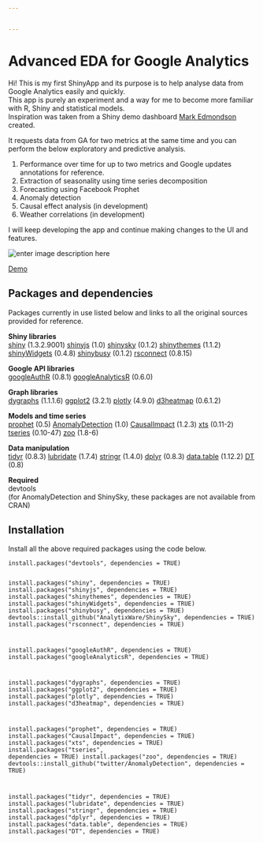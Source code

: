 ```yaml
---


---
```


<h1 id="advanced-eda-for-google-analytics">Advanced EDA for Google Analytics</h1>
<p>Hi! This is my first ShinyApp and its purpose is to help analyse data from Google Analytics easily and quickly.<br>
This app is purely an experiment and a way for me to become more familiar with R, Shiny and statistical models.<br>
Inspiration was taken from a Shiny demo dashboard <a href="https://github.com/MarkEdmondson1234">Mark Edmondson</a> created.</p>
<p>It requests data from GA for two metrics at the same time and you can perform the below exploratory and predictive analysis.</p>
<ol>
<li>Performance over time for up to two metrics and Google updates annotations for reference.</li>
<li>Extraction of seasonality using time series decomposition</li>
<li>Forecasting using Facebook Prophet</li>
<li>Anomaly detection</li>
<li>Causal effect analysis (in development)</li>
<li>Weather correlations (in development)</li>
</ol>
<p>I will keep developing the app and continue making changes to the UI and features.</p>
<p><img src="https://lh3.googleusercontent.com/3OXPPsYZeviYKZwUt_ktvN3kpN-7HW-RMOSqvdVEGzZtUagIAyuYnttbDyRPqYbGIxWHC7BmfbiW" alt="enter image description here"></p>
<p><a href="https://karapalidis.com/advanced-eda/">Demo</a></p>
<h2 id="packages-and-dependencies">Packages and dependencies</h2>
<p>Packages currently in use listed below and links to all the original sources provided for reference.</p>
<p><strong>Shiny libraries</strong><br>
<a href="https://github.com/rstudio/shiny">shiny</a> (1.3.2.9001) <a href="https://github.com/daattali/shinyjs">shinyjs</a> (1.0) <a href="https://github.com/AnalytixWare/ShinySky">shinysky</a> (0.1.2) <a href="https://github.com/rstudio/shinythemes">shinythemes</a> (1.1.2) <a href="https://github.com/dreamRs/shinyWidgets">shinyWidgets</a> (0.4.8) <a href="https://github.com/dreamRs/shinybusy">shinybusy</a> (0.1.2) <a href="https://github.com/rstudio/rsconnect">rsconnect</a> (0.8.15)</p>
<p><strong>Google API libraries</strong><br>
<a href="https://code.markedmondson.me/googleAuthR/">googleAuthR</a> (0.8.1) <a href="https://code.markedmondson.me/googleAnalyticsR/">googleAnalyticsR</a> (0.6.0)</p>
<p><strong>Graph libraries</strong><br>
<a href="https://github.com/rstudio/dygraphs">dygraphs</a> (1.1.1.6) <a href="https://cran.r-project.org/web/packages/ggplot2/index.html">ggplot2</a> (3.2.1) <a href="https://cran.r-project.org/web/packages/plotly/index.html">plotly</a> (4.9.0) <a href="https://github.com/rstudio/d3heatmap">d3heatmap</a> (0.6.1.2)</p>
<p><strong>Models and time series</strong><br>
<a href="https://facebook.github.io/prophet/">prophet</a> (0.5) <a href="https://github.com/twitter/AnomalyDetection">AnomalyDetection</a> (1.0) <a href="https://github.com/google/CausalImpact">CausalImpact</a> (1.2.3) <a href="https://cran.r-project.org/web/packages/xts/index.html">xts</a> (0.11-2) <a href="https://cran.r-project.org/web/packages/tseries/index.html">tseries</a> (0.10-47) <a href="https://cran.r-project.org/web/packages/zoo/index.html">zoo</a> (1.8-6)</p>
<p><strong>Data manipulation</strong><br>
<a href="https://uc-r.github.io/tidyr">tidyr</a> (0.8.3) <a href="https://cran.rstudio.com/web/packages/lubridate/lubridate.pdf">lubridate</a> (1.7.4) <a href="https://cran.r-project.org/web/packages/stringr/vignettes/stringr.html">stringr</a> (1.4.0) <a href="https://cran.r-project.org/web/packages/dplyr/vignettes/dplyr.html">dplyr</a> (0.8.3) <a href="https://cran.r-project.org/web/packages/data.table/vignettes/datatable-intro.html">data.table</a> (1.12.2) <a href="https://rstudio.github.io/DT/">DT</a> (0.8)</p>
<p><strong>Required</strong><br>
devtools<br>
(for AnomalyDetection and ShinySky, these packages are not available from CRAN)</p>
<h2 id="installation">Installation</h2>
<p>Install all the above required packages using the code below.</p>
<pre><code>install.packages("devtools", dependencies = TRUE)

install.packages("shiny", dependencies = TRUE)
install.packages("shinyjs", dependencies = TRUE)
install.packages("shinythemes", dependencies = TRUE)
install.packages("shinyWidgets", dependencies = TRUE)
install.packages("shinybusy", dependencies = TRUE)
devtools::install_github("AnalytixWare/ShinySky", dependencies = TRUE)
install.packages("rsconnect", dependencies = TRUE)

install.packages("googleAuthR", dependencies = TRUE)
install.packages("googleAnalyticsR", dependencies = TRUE)

install.packages("dygraphs", dependencies = TRUE)
install.packages("ggplot2", dependencies = TRUE)
install.packages("plotly", dependencies = TRUE)
install.packages("d3heatmap", dependencies = TRUE)

install.packages("prophet", dependencies = TRUE)
install.packages("CausalImpact", dependencies = TRUE)
install.packages("xts", dependencies = TRUE)
install.packages("tseries", dependencies = TRUE)
install.packages("zoo", dependencies = TRUE)
devtools::install_github("twitter/AnomalyDetection", dependencies = TRUE)

install.packages("tidyr", dependencies = TRUE)
install.packages("lubridate", dependencies = TRUE)
install.packages("stringr", dependencies = TRUE)
install.packages("dplyr", dependencies = TRUE)
install.packages("data.table", dependencies = TRUE)
install.packages("DT", dependencies = TRUE)
</code></pre>

